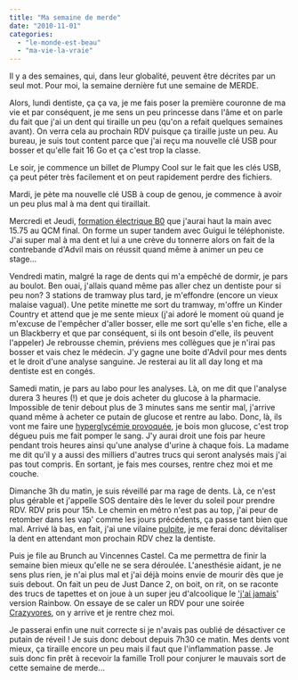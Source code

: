 ```yaml
---
title: "Ma semaine de merde"
date: "2010-11-01"
categories: 
  - "le-monde-est-beau"
  - "ma-vie-la-vraie"
---
```


Il y a des semaines, qui, dans leur globalité, peuvent être décrites par un seul mot. Pour moi, la semaine dernière fut une semaine de MERDE.

Alors, lundi dentiste, ça ça va, je me fais poser la première couronne de ma vie et par conséquent, je me sens un peu princesse dans l'âme et on parle du fait que j'ai un dent qui tiraille un peu (qu'on a refait quelques semaines avant). On verra cela au prochain RDV puisque ça tiraille juste un peu. Au bureau, je suis tout content parce que j'ai reçu ma nouvelle clé USB pour bosser et qu'elle fait 16 Go et ça c'est trop la classe.

Le soir, je commence un billet de Plumpy Cool sur le fait que les clés USB, ça peut péter très facilement et on peut rapidement perdre des fichiers.

Mardi, je pète ma nouvelle clé USB à coup de genou, je commence à avoir un peu plus mal à ma dent qui tiraillait.

Mercredi et Jeudi, [formation électrique B0](http://www.visuel.fr/formations/securiteprevention/habilitation-electrique--B0-H0-BS,.htm) que j'aurai haut la main avec 15.75 au QCM final. On forme un super tandem avec Guigui le téléphoniste. J'ai super mal à ma dent et lui a une crève du tonnerre alors on fait de la contrebande d'Advil mais on réussit quand même à animer un peu ce stage...

Vendredi matin, malgré la rage de dents qui m'a empêché de dormir, je pars au boulot. Ben ouai, j'allais quand même pas aller chez un dentiste pour si peu non? 3 stations de tramway plus tard, je m'effondre (encore un vieux malaise vagual). Une petite minette me sort du tramway, m'offre un Kinder Country et attend que je me sente mieux (j'ai adoré le moment où quand je m'excuse de l'empêcher d'aller bosser, elle me sort qu'elle s'en fiche, elle a un Blackberry et que par conséquent, si ils ont besoin d'elle, ils peuvent l'appeler) Je rebrousse chemin, préviens mes collègues que je n'irai pas bosser et vais chez le médecin. J'y gagne une boite d'Advil pour mes dents et le droit d'une analyse sanguine. Je resterai au lit all day long et ma dentiste est en congés.

Samedi matin, je pars au labo pour les analyses. Là, on me dit que l'analyse durera 3 heures (!) et que je dois acheter du glucose à la pharmacie. Impossible de tenir debout plus de 3 minutes sans me sentir mal, j'arrive quand même à acheter ce putain de glucose et rentre au labo. Donc, là, ils vont me faire une [hyperglycémie provoquée](http://www.doctissimo.fr/html/sante/analyses/ana_meta_sucres02.htm), je bois mon glucose, c'est trop dégueu puis me fait pomper le sang. J'y aurai droit une fois par heure pendant trois heures ainsi qu'une analyse d'urine à chaque fois. La madame me dit qu'il y a aussi des milliers d'autres trucs qui seront analysés mais j'ai pas tout compris. En sortant, je fais mes courses, rentre chez moi et me couche.

Dimanche 3h du matin, je suis réveillé par ma rage de dents. Là, ce n'est plus gérable et j'appelle SOS dentaire dès le lever du soleil pour prendre RDV. RDV pris pour 15h. Le chemin en métro n'est pas au top, j'ai peur de retomber dans les vap' comme les jours précédents, ça passe tant bien que mal. Arrivé là bas, en fait, j'ai une vilaine [pulpite](http://fr.wikipedia.org/wiki/Pulpite), je me ferai donc dévitaliser la dent en attendant mon prochain RDV chez la dentiste.

Puis je file au Brunch au Vincennes Castel. Ca me permettra de finir la semaine bien mieux qu'elle ne se sera déroulée. L'anesthésie aidant, je ne sens plus rien, je n'ai plus mal et j'ai déjà moins envie de mourir dès que je suis debout. On fait un peu de Just Dance 2, on boit, on rit, on se raconte des trucs de tapettes et on joue à un super jeu d'alcoolique le ['j'ai jamais](http://www.ajacciobynight.com/Jeu-de-soirees-n-5-je-n-ai-jamais_a73.html)' version Rainbow. On essaye de se caler un RDV pour une soirée [Crazyvores](http://follivores.hdsource.fr/), on y arrive et je rentre chez moi.

Je passerai enfin une nuit correcte si je n'avais pas oublié de désactiver ce putain de réveil ! Je suis donc debout depuis 7h30 ce matin. Mes dents vont mieux, ça tiraille encore un peu mais il faut que l'inflammation passe. Je suis donc fin prêt à recevoir la famille Troll pour conjurer le mauvais sort de cette semaine de merde...
